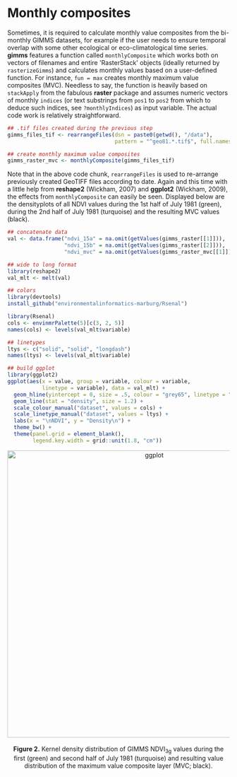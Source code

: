 
# Monthly composites

Sometimes, it is required to calculate monthly value composites from the bi-monthly GIMMS datasets, for example if the user needs to ensure temporal overlap with some other ecological or eco-climatological time series. **gimms** features a function called `monthlyComposite` which works both on vectors of filenames and entire 'RasterStack' objects (ideally returned by `rasterizeGimms`) and calculates monthly values based on a user-defined function. For instance, `fun = max` creates monthly maximum value composites (MVC). Needless to say, the function is heavily based on `stackApply` from the fabulous **raster** package and assumes numeric vectors of monthly `indices` (or text substrings from `pos1` to `pos2` from which to deduce such indices, see `?monthlyIndices`) as input variable. The actual code work is relatively straightforward.


```r
## .tif files created during the previous step
gimms_files_tif <- rearrangeFiles(dsn = paste0(getwd(), "/data"), 
                                  pattern = "^geo81.*.tif$", full.names = TRUE)

## create monthly maximum value composites
gimms_raster_mvc <- monthlyComposite(gimms_files_tif)
```

Note that in the above code chunk, `rearrangeFiles` is used to re-arrange previously created GeoTIFF files according to date. Again and this time with a little help from **reshape2** (Wickham, 2007) and **ggplot2** (Wickham, 2009), the effects from `monthlyComposite` can easily be seen. Displayed below are the densityplots of all NDVI values during the 1st half of July 1981 (green), during the 2nd half of July 1981 (turquoise) and the resulting MVC values (black).


```r
## concatenate data
val <- data.frame("ndvi_15a" = na.omit(getValues(gimms_raster[[1]])), 
                  "ndvi_15b" = na.omit(getValues(gimms_raster[[2]])), 
                  "ndvi_mvc" = na.omit(getValues(gimms_raster_mvc[[1]])))

## wide to long format
library(reshape2)
val_mlt <- melt(val)

## colors
library(devtools)
install_github("environmentalinformatics-marburg/Rsenal")

library(Rsenal)
cols <- envinmrPalette(5)[c(3, 2, 5)]
names(cols) <- levels(val_mlt$variable)

## linetypes
ltys <- c("solid", "solid", "longdash")
names(ltys) <- levels(val_mlt$variable)

## build ggplot
library(ggplot2)
ggplot(aes(x = value, group = variable, colour = variable, 
           linetype = variable), data = val_mlt) + 
  geom_hline(yintercept = 0, size = .5, colour = "grey65", linetype = "dashed") +
  geom_line(stat = "density", size = 1.2) + 
  scale_colour_manual("dataset", values = cols) + 
  scale_linetype_manual("dataset", values = ltys) + 
  labs(x = "\nNDVI", y = "Density\n") + 
  theme_bw() + 
  theme(panel.grid = element_blank(), 
        legend.key.width = grid::unit(1.8, "cm"))
```



<center>
  <img src="http://i.imgur.com/wFF8Oqv.png" alt="ggplot" style="width: 650px;"/>
  <br><br><b>Figure 2.</b> Kernel density distribution of GIMMS NDVI<sub>3g</sub> values during the first (green) and second half of July 1981 (turquoise) and resulting value distribution of the maximum value composite layer (MVC; black). 
</center> 
